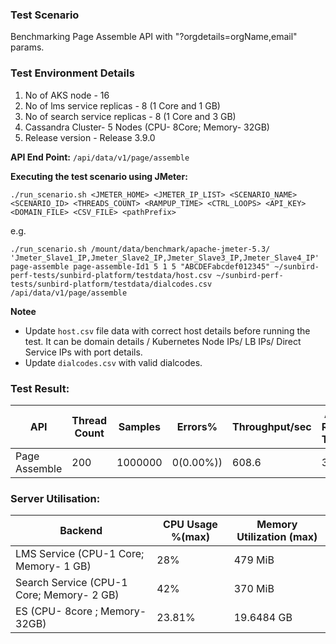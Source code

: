 ### Test Scenario

Benchmarking Page Assemble API with "?orgdetails=orgName,email" params.


### Test Environment Details
1. No of AKS node - 16
2. No of lms service replicas - 8 (1 Core and 1 GB)
3. No of search service replicas - 8 (1 Core and 3 GB)
4. Cassandra Cluster- 5 Nodes (CPU- 8Core; Memory- 32GB)
5. Release version - Release 3.9.0


**API End Point:** 
`/api/data/v1/page/assemble`


**Executing the test scenario using JMeter:**

```./run_scenario.sh <JMETER_HOME> <JMETER_IP_LIST> <SCENARIO_NAME> <SCENARIO_ID> <THREADS_COUNT> <RAMPUP_TIME> <CTRL_LOOPS> <API_KEY> <DOMAIN_FILE> <CSV_FILE> <pathPrefix>```

e.g.

```./run_scenario.sh /mount/data/benchmark/apache-jmeter-5.3/ 'Jmeter_Slave1_IP,Jmeter_Slave2_IP,Jmeter_Slave3_IP,Jmeter_Slave4_IP' page-assemble page-assemble-Id1 5 1 5 "ABCDEFabcdef012345" ~/sunbird-perf-tests/sunbird-platform/testdata/host.csv ~/sunbird-perf-tests/sunbird-platform/testdata/dialcodes.csv /api/data/v1/page/assemble```

**Notee**
- Update `host.csv` file data with correct host details before running the test. It can be domain details / Kubernetes Node IPs/ LB IPs/ Direct Service IPs with port details.
- Update `dialcodes.csv` with valid dialcodes.


### Test Result:

|API           |Thread Count|Samples |Errors%  |Throughput/sec|Avg Resp Time |95th pct |99th pct|
|--------------|------------|--------|---------| -------------|--------------|---------|--------|
|Page Assemble |200         |1000000  |0(0.00%))| 608.6          | 325         |  519   |730.99 |


### Server Utilisation:
| Backend          | CPU Usage %(max) | Memory Utilization (max) |
| ------------- | ------------- |------------- |
| LMS Service (CPU-1 Core; Memory- 1 GB)  |28%| 479 MiB |
| Search Service (CPU-1 Core; Memory- 2 GB)  |42% |370 MiB |
| ES (CPU- 8core ; Memory- 32GB)|23.81%  |19.6484 GB |
